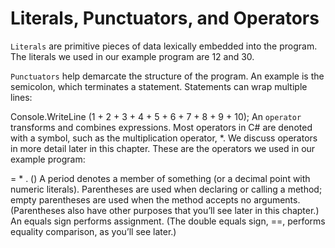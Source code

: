 # Literals, Punctuators, and Operators
`Literals` are primitive pieces of data lexically embedded into the program. The literals we used in our example program are 12 and 30.

`Punctuators` help demarcate the structure of the program. An example is the semicolon, which terminates a statement. Statements can wrap multiple lines:

Console.WriteLine
  (1 + 2 + 3 + 4 + 5 + 6 + 7 + 8 + 9 + 10);
An `operator` transforms and combines expressions. Most operators in C# are denoted with a symbol, such as the multiplication operator, *. We discuss operators in more detail later in this chapter. These are the operators we used in our example program:

=  *  .  () 
A period denotes a member of something (or a decimal point with numeric literals). Parentheses are used when declaring or calling a method; empty parentheses are used when the method accepts no arguments. (Parentheses also have other purposes that you’ll see later in this chapter.) An equals sign performs assignment. (The double equals sign, ==, performs equality comparison, as you’ll see later.)